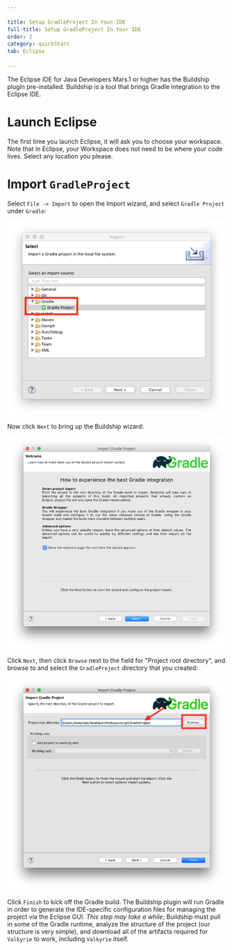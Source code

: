 ```yaml
---

title: Setup GradleProject In Your IDE
full-title: Setup GradleProject In Your IDE
order: 2
category: quickStart
tab: Eclipse

---
```




The Eclipse IDE for Java Developers Mars.1 or higher has the Buildship plugin pre-installed. Buildship is a tool that brings Gradle integration to the Eclipse IDE.

# Launch Eclipse

The first time you launch Eclipse, it will ask you to choose your workspace. Note that in Eclipse, your Workspace does not need to be where your code lives. Select any location you please.

# Import `GradleProject`

Select `File -> Import` to open the Import wizard, and select `Gradle Project` under `Gradle`:

![Import Gradle Project](/resources/images/quickstart/eclipseImportGradleProject.png)

Now click `Next` to bring up the Buildship wizard:

![Buildship welcome screen](/resources/images/quickstart/eclipseBuildshipWelcomeScreen.png)

Click `Next`, then click `Browse` next to the field for "Project root directory", and browse to and select the `GradleProject` directory that you created:

![Select the GradleProject directory](/resources/images/quickstart/eclipseSelectGradleProjectDirectory.png)

Click `Finish` to kick off the Gradle build. The Buildship plugin will run Gradle in order to generate the IDE-specific configuration files for managing the project via the Eclipse GUI. *This step may take a while*; Buildship must pull in some of the Gradle runtime, analyze the structure of the project (our structure is very simple), and download all of the artifacts required for `Valkyrie` to work, including `Valkyrie` itself.
